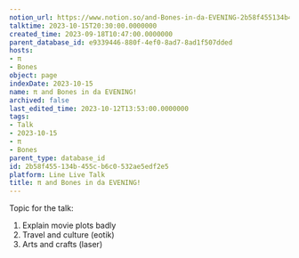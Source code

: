 ```yaml
---
notion_url: https://www.notion.so/and-Bones-in-da-EVENING-2b58f455134b455cb6c0532ae5edf2e5
talktime: 2023-10-15T20:30:00.0000000
created_time: 2023-09-18T10:47:00.0000000
parent_database_id: e9339446-880f-4ef0-8ad7-8ad1f507dded
hosts:
- π
- Bones
object: page
indexDate: 2023-10-15
name: π and Bones in da EVENING!
archived: false
last_edited_time: 2023-10-12T13:53:00.0000000
tags:
- Talk
- 2023-10-15
- π
- Bones
parent_type: database_id
id: 2b58f455-134b-455c-b6c0-532ae5edf2e5
platform: Line Live Talk
title: π and Bones in da EVENING!
---
```


Topic for the talk:
1. Explain movie plots  badly 
2. Travel and culture (eotik)
3. Arts and crafts (laser)

























